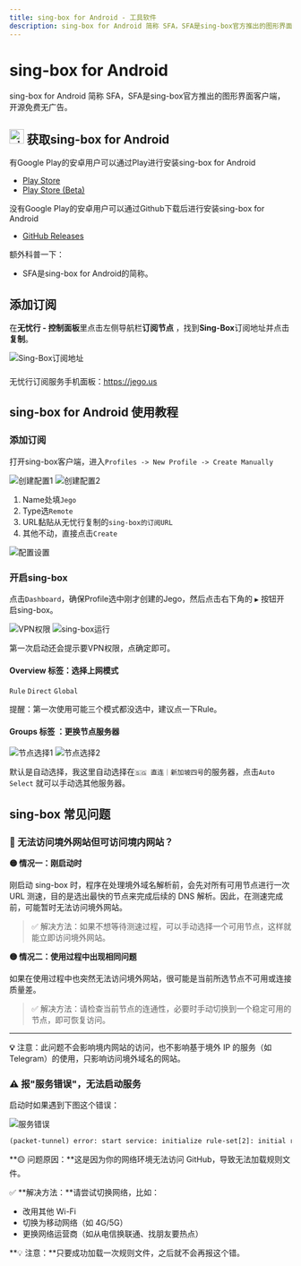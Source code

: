 ```yaml
---
title: sing-box for Android - 工具软件
description: sing-box for Android 简称 SFA，SFA是sing-box官方推出的图形界面客户端，开源免费无广告。
---
```


# sing-box for Android

sing-box for Android 简称 SFA，SFA是sing-box官方推出的图形界面客户端，开源免费无广告。

## <img src="/images/image_spaces_2FtaiByLw8cj0IZKJTlaiM_2Fuploads_2FX6LBfzRlMdWyQVvPC9eg_2Fimage_1.png" width="26" height="26" alt="sing-box图标"> 获取sing-box for Android

有Google Play的安卓用户可以通过Play进行安装sing-box for Android

* [Play Store](https://play.google.com/store/apps/details?id=io.nekohasekai.sfa)
* [Play Store (Beta)](https://play.google.com/apps/testing/io.nekohasekai.sfa)

没有Google Play的安卓用户可以通过Github下载后进行安装sing-box for Android

* [GitHub Releases](https://github.com/SagerNet/sing-box/releases)

额外科普一下：

* SFA是sing-box for Android的简称。

## 添加订阅

在**无忧行 - 控制面板**里点击左侧导航栏**订阅节点**  ，找到**Sing-Box**订阅地址并点击**复制**。

<img src="/images/image_spaces_2FtaiByLw8cj0IZKJTlaiM_2Fuploads_2FQ9Ncmw0YFCe4ziEMoSuw_2Fimage_3.png" alt="Sing-Box订阅地址">

<div class="tip custom-block" style="padding-top: 8px">

无忧行订阅服务手机面板：<https://jego.us>

</div>

## sing-box for Android 使用教程

### 添加订阅

打开sing-box客户端，进入`Profiles -> New Profile -> Create Manually`

<img src="/images/image_spaces_2FtaiByLw8cj0IZKJTlaiM_2Fuploads_2FRsirhK17unPD2bwSZu8I_2FScreenshot_2025-07-30-08-16-51-152_io_nekohasekai_sfa_1.jpg" alt="创建配置1"> <img src="/images/image_spaces_2FtaiByLw8cj0IZKJTlaiM_2Fuploads_2FdSI01lsngpzA8cjod7zZ_2FScreenshot_2025-07-30-08-17-06-236_io_nekohasekai_sfa_2.jpg" alt="创建配置2">

1. Name处填`Jego`
2. Type选`Remote`
3. URL黏贴从无忧行复制的`sing-box的订阅URL`
4. 其他不动，直接点击`Create`

<img src="/images/image_spaces_2FtaiByLw8cj0IZKJTlaiM_2Fuploads_2Fsl4SHLXeYbC8vhLnqFNM_2FScreenshot_2025-07-30-08-17-51-367_io_nekohasekai_sfa_3.jpg" alt="配置设置">

### 开启sing-box

点击`Dashboard`，确保Profile选中刚才创建的Jego，然后点击右下角的 `▶` 按钮开启sing-box。

<img src="/images/image_spaces_2FtaiByLw8cj0IZKJTlaiM_2Fuploads_2FBQfwN7xlCao01P3bCfBM_2FScreenshot_20250728_173617_com_android_vpndialogs_1.jpg" alt="VPN权限"> <img src="/images/image_spaces_2FtaiByLw8cj0IZKJTlaiM_2Fuploads_2Fq5glu31ZimAgjcxXLi5E_2FScreenshot_20250728_173755_io_nekohasekai_sfa_2.jpg" alt="sing-box运行">

第一次启动还会提示要VPN权限，点确定即可。

#### Overview 标签：选择上网模式

`Rule` `Direct` `Global`

提醒：第一次使用可能三个模式都没选中，建议点一下Rule。

#### Groups 标签 ：更换节点服务器

<img src="/images/image_spaces_2FtaiByLw8cj0IZKJTlaiM_2Fuploads_2F4cQ0AKNudR808MoJ1zOt_2FScreenshot_2025-07-30-08-18-21-604_io_nekohasekai_sfa_1.jpg" alt="节点选择1"> <img src="/images/image_spaces_2FtaiByLw8cj0IZKJTlaiM_2Fuploads_2F8rR5ZcKgpR3OQPVHoAPx_2FScreenshot_2025-07-30-08-18-27-812_io_nekohasekai_sfa_2.jpg" alt="节点选择2">

默认是自动选择，我这里自动选择在`🇸🇬 直连｜新加坡四号`的服务器，点击`Auto Select` 就可以手动选其他服务器。

## sing-box 常见问题

### 🚫 无法访问境外网站但可访问境内网站？

**🟡 情况一：刚启动时**

刚启动 sing-box 时，程序在处理境外域名解析前，会先对所有可用节点进行一次 URL 测速，目的是选出最快的节点来完成后续的 DNS 解析。因此，在测速完成前，可能暂时无法访问境外网站。

> ✅ 解决方法：如果不想等待测速过程，可以手动选择一个可用节点，这样就能立即访问境外网站。

**🟡 情况二：使用过程中出现相同问题**

如果在使用过程中也突然无法访问境外网站，很可能是当前所选节点不可用或连接质量差。

> ✅ 解决方法：请检查当前节点的连通性，必要时手动切换到一个稳定可用的节点，即可恢复访问。

---

**💡** 注意：此问题不会影响境内网站的访问，也不影响基于境外 IP 的服务（如 Telegram）的使用，只影响访问境外域名的网站。

### ⚠️ 报"服务错误"，无法启动服务

启动时如果遇到下图这个错误：

<img src="/images/image_spaces_2FtaiByLw8cj0IZKJTlaiM_2Fuploads_2FI7tmp4qdI0FYxbbPmGdN_2F20250720133807_3.jpg" alt="服务错误">

```xml
(packet-tunnel) error: start service: initialize rule-set[2]: initial rule-set: geosite-geolocation-cn: Get "https://raw.githubusercontent.com/SagerNet/sing-geosite/rule-set/geosite-geolocation-cn.srs": context deadline exceeded | initialize rule-set[2]: initial rule-set: geoip-cn: Get "https://raw.githubusercontent.com/SagerNet/sing-geoip/rule-set/geoip-cn.srs": initialize rule-set[2]: initial rule-set: geosite-geolocation-cn: Get "https://raw.githubusercontent.com/SagerNet/sing-geosite/rule-set/geosite-geolocation-cn.srs": context deadline exceeded | initialize rule-set[2]: initial rule-set: geosite-geolocation-!cn: Get "https://raw.githubusercontent.com/SagerNet/sing-geosite/rule-set/geosite-geolocation-!cn.srs": initialize rule-set[2]: initial rule-set: geosite-geolocation-cn: Get "https://raw.githubusercontent.com/SagerNet/sing-geosite/rule-set/geosite-geolocation-cn.srs": context deadline exceeded
```

**🟡 问题原因：**这是因为你的网络环境无法访问 GitHub，导致无法加载规则文件。

✅ **解决方法：**请尝试切换网络，比如：

* 改用其他 Wi-Fi
* 切换为移动网络（如 4G/5G）
* 更换网络运营商（如从电信换联通、找朋友要热点）

**💡 注意：**只要成功加载一次规则文件，之后就不会再报这个错。
